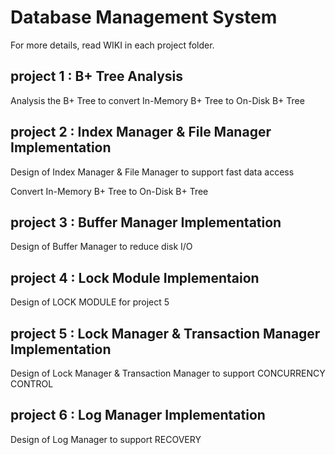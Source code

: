 # Database Management System

For more details, read WIKI in each project folder.

## project 1 : B+ Tree Analysis

Analysis the B+ Tree to convert In-Memory B+ Tree to On-Disk B+ Tree


## project 2 : Index Manager & File Manager Implementation

Design of Index Manager & File Manager to support fast data access

Convert In-Memory B+ Tree to On-Disk B+ Tree

## project 3 : Buffer Manager Implementation

Design of Buffer Manager to reduce disk I/O

## project 4 : Lock Module Implementaion

Design of LOCK MODULE for project 5


## project 5 : Lock Manager & Transaction Manager Implementation

Design of Lock Manager & Transaction Manager to support CONCURRENCY CONTROL

## project 6 : Log Manager Implementation

Design of Log Manager to support RECOVERY
